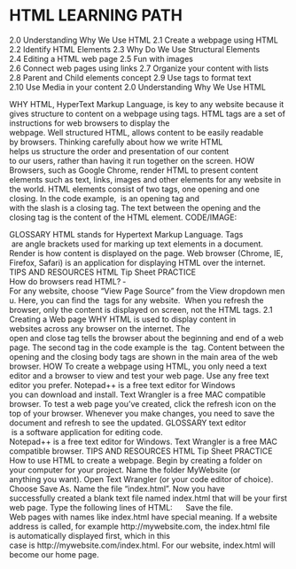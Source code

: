 # HTML LEARNING PATH
2.0 Understanding Why We Use HTML
2.1 Create a webpage using HTML
2.2 Identify HTML Elements
2.3 Why Do We Use Structural Elements
2.4 Editing a HTML web page
2.5 Fun with images
2.6 Connect web pages using links
2.7 Organize your content with lists
2.8 Parent and Child elements concept
2.9 Use tags to format text
2.10 Use Media in your content
2.0 Understanding Why We Use HTML

WHY
HTML​, HyperText Markup Language, is key to any website because it gives structure to content
on a webpage using tags​. HTML tags are a set of instructions for web browsers to display the
webpage. Well structured HTML, allows content to be easily readable by browsers. Thinking
carefully about how we write HTML helps us structure the order and presentation of our content
to our users, rather than having it run together on the screen.
HOW
Browsers, such as Google Chrome, render​ HTML to present content elements such as text,
links, images and other elements for any website in the world. HTML elements consist of two
tags, one opening and one closing. In the code example, <html> is an opening tag and </html>
with the slash is a closing tag. The text between the opening and the closing tag is the content
of the HTML element.
CODE/IMAGE:
<html>
</html>
GLOSSARY
HTML​ stands for Hypertext Markup Language.
Tags​ are angle brackets used for marking up text elements in a document.
Render​ is how content is displayed on the page.
Web browser​ (Chrome, IE, Firefox, Safari) is an application for displaying HTML over the
internet.
TIPS AND RESOURCES
HTML Tip Sheet
PRACTICE
How do browsers read HTML?
­ For any website, choose “View Page Source” from the View dropdown menu.
Here, you can find the <html></html> tags for any website.
­ When you refresh the browser, only the content is displayed on screen, not the HTML
tags.
2.1 Creating a Web page
WHY
HTML is used to display content in websites across any browser on the internet. The <html>
open and close tag tells the browser about the beginning and end of a web page. The second
tag in the code example is the <body> tag. Content between the opening and the closing body
tags are shown in the main area of the web browser.
HOW
To create a webpage using HTML, you only need a text editor and a browser to view and test
your web page. Use any free text editor you prefer. Notepad++ is a free text editor for Windows
you can download and install. Text Wrangler is a free MAC compatible browser. To test a web
page you’ve created, click the refresh icon on the top of your browser. Whenever you make
changes, you need to save the document and refresh to see the updated.
GLOSSARY
text editor​ is a software application for editing code.
Notepad++ is a free text editor for Windows.
Text Wrangler is a free MAC compatible browser.
TIPS AND RESOURCES
HTML Tip Sheet
PRACTICE
How to use HTML to create a webpage.
Begin by creating a folder on your computer for your project. Name the folder MyWebsite (or
anything you want). Open Text Wrangler​ (or your code editor of choice). Choose Save As.
Name the file “index.html”. Now you have successfully created a blank text file named
index.html that will be your first web page.
Type the following lines of HTML:
<html>
<head>
  <title>My First Website!</title>
 <meta charset="UTF­8">
</head>
<body>
</body>
</html>
Save the file.
Web pages with names like index.html have special meaning. If a website address is called, for
example http://mywebsite.com, the index.html file is automatically displayed first, which in this
case is http://mywebsite.com/index.html. For our website, index.html will become our home
page.

